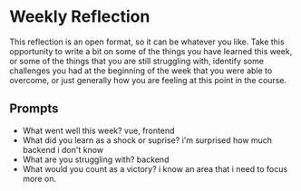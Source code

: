 # Weekly Reflection
This reflection is an open format, so it can be whatever you like. Take this opportunity to write a bit on some of the things you have learned this week, or some of the things that you are still struggling with, identify some challenges you had at the beginning of the week that you were able to overcome, or just generally how you are feeling at this point in the course.

## Prompts
- What went well this week? vue, frontend
- What did you learn as a shock or suprise? i'm surprised how much backend i don't know
- What are you struggling with? backend
- What would you count as a victory? i know an area that i need to focus more on.